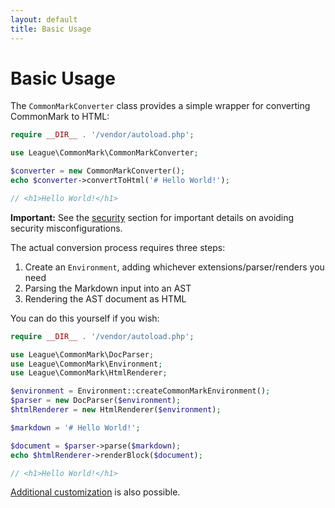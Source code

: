 ```yaml
---
layout: default
title: Basic Usage
---
```


# Basic Usage

The `CommonMarkConverter` class provides a simple wrapper for converting CommonMark to HTML:

```php
require __DIR__ . '/vendor/autoload.php';

use League\CommonMark\CommonMarkConverter;

$converter = new CommonMarkConverter();
echo $converter->convertToHtml('# Hello World!');

// <h1>Hello World!</h1>
```

<i class="fa fa-exclamation-triangle"></i>
**Important:** See the [security](/0.19/security/) section for important details on avoiding security misconfigurations.

The actual conversion process requires three steps:

 1. Create an `Environment`, adding whichever extensions/parser/renders you need
 2. Parsing the Markdown input into an AST
 3. Rendering the AST document as HTML

You can do this yourself if you wish:

```php
require __DIR__ . '/vendor/autoload.php';

use League\CommonMark\DocParser;
use League\CommonMark\Environment;
use League\CommonMark\HtmlRenderer;

$environment = Environment::createCommonMarkEnvironment();
$parser = new DocParser($environment);
$htmlRenderer = new HtmlRenderer($environment);

$markdown = '# Hello World!';

$document = $parser->parse($markdown);
echo $htmlRenderer->renderBlock($document);

// <h1>Hello World!</h1>
```

[Additional customization](/0.19/customization/overview/) is also possible.
